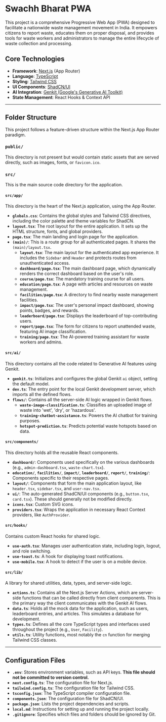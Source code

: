 # Swachh Bharat PWA

This project is a comprehensive Progressive Web App (PWA) designed to facilitate a nationwide waste management movement in India. It empowers citizens to report waste, educates them on proper disposal, and provides tools for waste workers and administrators to manage the entire lifecycle of waste collection and processing.

## Core Technologies

- **Framework**: [Next.js](https://nextjs.org/) (App Router)
- **Language**: [TypeScript](https://www.typescriptlang.org/)
- **Styling**: [Tailwind CSS](https://tailwindcss.com/)
- **UI Components**: [ShadCN/UI](https://ui.shadcn.com/)
- **AI Integration**: [Genkit (Google's Generative AI Toolkit)](https://firebase.google.com/docs/genkit)
- **State Management**: React Hooks & Context API

---

## Folder Structure

This project follows a feature-driven structure within the Next.js App Router paradigm.

### `public/`

This directory is not present but would contain static assets that are served directly, such as images, fonts, or `favicon.ico`.

### `src/`

This is the main source code directory for the application.

#### `src/app/`

This directory is the heart of the Next.js application, using the App Router.

- **`globals.css`**: Contains the global styles and Tailwind CSS directives, including the color palette and theme variables for ShadCN.
- **`layout.tsx`**: The root layout for the entire application. It sets up the HTML structure, fonts, and global providers.
- **`page.tsx`**: The main landing and login page for the application.
- **`(main)/`**: This is a route group for all authenticated pages. It shares the `(main)/layout.tsx`.
  - **`layout.tsx`**: The main layout for the authenticated app experience. It includes the `Sidebar` and `Header` and protects routes from unauthenticated access.
  - **`dashboard/page.tsx`**: The main dashboard page, which dynamically renders the correct dashboard based on the user's role.
  - **`course/page.tsx`**: The mandatory training course for all users.
  - **`education/page.tsx`**: A page with articles and resources on waste management.
  - **`facilities/page.tsx`**: A directory to find nearby waste management facilities.
  - **`impact/page.tsx`**: The user's personal impact dashboard, showing points, badges, and rewards.
  - **`leaderboard/page.tsx`**: Displays the leaderboard of top-contributing users.
  - **`report/page.tsx`**: The form for citizens to report unattended waste, featuring AI image classification.
  - **`training/page.tsx`**: The AI-powered training assistant for waste workers and admins.

#### `src/ai/`

This directory contains all the code related to Generative AI features using Genkit.

- **`genkit.ts`**: Initializes and configures the global Genkit `ai` object, setting the default model.
- **`dev.ts`**: The entry point for the local Genkit development server, which imports all the defined flows.
- **`flows/`**: Contains all the server-side AI logic wrapped in Genkit flows.
  - **`waste-image-classification.ts`**: Classifies an uploaded image of waste into 'wet', 'dry', or 'hazardous'.
  - **`training-chatbot-assistance.ts`**: Powers the AI chatbot for training purposes.
  - **`hotspot-prediction.ts`**: Predicts potential waste hotspots based on data.

#### `src/components/`

This directory holds all the reusable React components.

- **`dashboard/`**: Components used specifically on the various dashboards (e.g., `admin-dashboard.tsx`, `waste-chart.tsx`).
- **`education/`**, **`facilities/`**, **`impact/`**, **`leaderboard/`**, **`report/`**, **`training/`**: Components specific to their respective pages.
- **`layout/`**: Components that form the main application layout, like `header.tsx`, `sidebar.tsx`, and `user-nav.tsx`.
- **`ui/`**: The auto-generated ShadCN/UI components (e.g., `button.tsx`, `card.tsx`). These should generally not be modified directly.
- **`icons.tsx`**: Custom SVG icons.
- **`providers.tsx`**: Wraps the application in necessary React Context providers, like `AuthProvider`.

#### `src/hooks/`

Contains custom React hooks for shared logic.

- **`use-auth.tsx`**: Manages user authentication state, including login, logout, and role switching.
- **`use-toast.ts`**: A hook for displaying toast notifications.
- **`use-mobile.tsx`**: A hook to detect if the user is on a mobile device.

#### `src/lib/`

A library for shared utilities, data, types, and server-side logic.

- **`actions.ts`**: Contains all the Next.js Server Actions, which are server-side functions that can be called directly from client components. This is the primary way the client communicates with the Genkit AI flows.
- **`data.ts`**: Holds all the mock data for the application, such as users, leaderboard entries, and articles. This simulates a database for development.
- **`types.ts`**: Defines all the core TypeScript types and interfaces used throughout the project (e.g., `User`, `Facility`).
- **`utils.ts`**: Utility functions, most notably the `cn` function for merging Tailwind CSS classes.

---

## Configuration Files

- **`.env`**: Stores environment variables, such as API keys. **This file should not be committed to version control.**
- **`next.config.ts`**: The configuration file for Next.js.
- **`tailwind.config.ts`**: The configuration file for Tailwind CSS.
- **`tsconfig.json`**: The TypeScript compiler configuration file.
- **`components.json`**: The configuration file for ShadCN/UI.
- **`package.json`**: Lists the project dependencies and scripts.
- **`local.md`**: Instructions for setting up and running the project locally.
- **`.gitignore`**: Specifies which files and folders should be ignored by Git.
